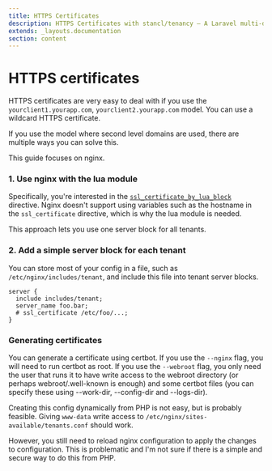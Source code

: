 ```yaml
---
title: HTTPS Certificates
description: HTTPS Certificates with stancl/tenancy — A Laravel multi-database tenancy package that respects your code..
extends: _layouts.documentation
section: content
---
```


# HTTPS certificates

HTTPS certificates are very easy to deal with if you use the `yourclient1.yourapp.com`, `yourclient2.yourapp.com` model. You can use a wildcard HTTPS certificate.

If you use the model where second level domains are used, there are multiple ways you can solve this.

This guide focuses on nginx.

### 1. Use nginx with the lua module

Specifically, you're interested in the [`ssl_certificate_by_lua_block`](https://github.com/openresty/lua-nginx-module#ssl_certificate_by_lua_block) directive. Nginx doesn't support using variables such as the hostname in the `ssl_certificate` directive, which is why the lua module is needed.

This approach lets you use one server block for all tenants.

### 2. Add a simple server block for each tenant

You can store most of your config in a file, such as `/etc/nginx/includes/tenant`, and include this file into tenant server blocks.

```nginx
server {
  include includes/tenant;
  server_name foo.bar;
  # ssl_certificate /etc/foo/...;
}
```

### Generating certificates

You can generate a certificate using certbot. If you use the `--nginx` flag, you will need to run certbot as root. If you use the `--webroot` flag, you only need the user that runs it to have write access to the webroot directory (or perhaps webroot/.well-known is enough) and some certbot files (you can specify these using --work-dir, --config-dir and --logs-dir).

Creating this config dynamically from PHP is not easy, but is probably feasible. Giving `www-data` write access to `/etc/nginx/sites-available/tenants.conf` should work.

However, you still need to reload nginx configuration to apply the changes to configuration. This is problematic and I'm not sure if there is a simple and secure way to do this from PHP.